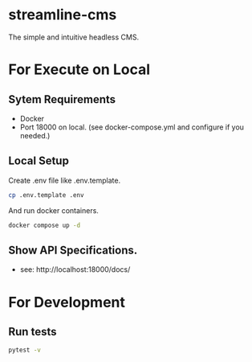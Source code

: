 # streamline-cms
The simple and intuitive headless CMS.

# For Execute on Local

## Sytem Requirements

* Docker
* Port 18000 on local. (see docker-compose.yml and configure if you needed.)

## Local Setup

Create .env file like .env.template.

```bash
cp .env.template .env
```

And run docker containers.

```bash
docker compose up -d
```

## Show API Specifications.

* see: http://localhost:18000/docs/

# For Development

## Run tests

```bash
pytest -v
```
